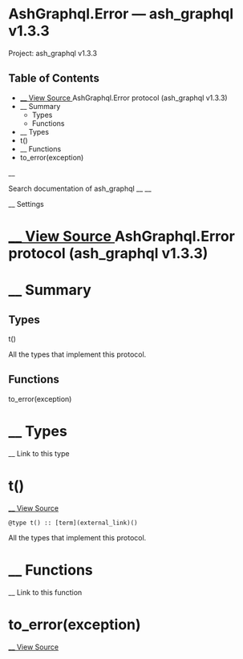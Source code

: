# AshGraphql.Error — ash_graphql v1.3.3

Project: ash_graphql v1.3.3

## Table of Contents

- [ __ View Source ](external_link) AshGraphql.Error protocol (ash_graphql v1.3.3)
- __ Summary
  - Types
  - Functions
- __ Types
- t()
- __ Functions
- to_error(exception)

__

Search documentation of ash_graphql __ __

__ Settings

#  [ __ View Source ](external_link) AshGraphql.Error protocol (ash_graphql v1.3.3)

#  __ Summary

##  Types

t()

All the types that implement this protocol.

##  Functions

to_error(exception)

#  __ Types

__ Link to this type

# t()

[ __ View Source ](external_link)
    
    
    @type t() :: [term](external_link)()

All the types that implement this protocol.

#  __ Functions

__ Link to this function

# to_error(exception)

[ __ View Source ](external_link)
